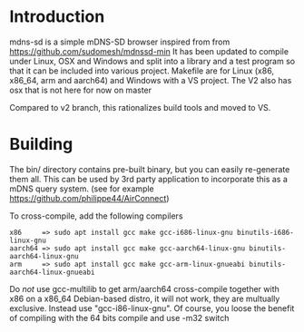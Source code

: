# Introduction
mdns-sd is a simple mDNS-SD browser inspired from from https://github.com/sudomesh/mdnssd-min
It has been updated to compile under Linux, OSX and Windows and split into a library and a test program so that it can be included into various project.
Makefile are for Linux (x86, x86_64, arm and aarch64) and Windows with a VS project. The V2 also has osx that is not here for now on master

Compared to v2 branch, this rationalizes build tools and moved to VS. 

# Building
The bin/ directory contains pre-built binary, but you can easily re-generate them all. This can be used by 3rd party application to incorporate this as a mDNS query system. (see for example https://github.com/philippe44/AirConnect)

To cross-compile, add the following compilers
```
x86     => sudo apt install gcc make gcc-i686-linux-gnu binutils-i686-linux-gnu
aarch64 => sudo apt install gcc make gcc-aarch64-linux-gnu binutils-aarch64-linux-gnu
arm     => sudo apt install gcc make gcc-arm-linux-gnueabi binutils-aarch64-linux-gnueabi
```
Do *not* use gcc-multilib to get arm/aarch64 cross-compile together with x86 on a x86_64 Debian-based distro, it will not work, they are multually exclusive. Instead use "gcc-i86-linux-gnu". Of course, you loose the benefit of compiling with the 64 bits compile and use -m32 switch
